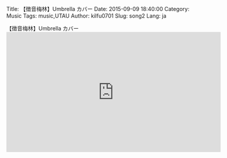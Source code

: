 Title: 【徴音梅林】Umbrella カバー
Date: 2015-09-09 18:40:00
Category: Music
Tags: music,UTAU
Author: kilfu0701
Slug: song2
Lang: ja

<div>
  <div class="sub-lead-title">【徴音梅林】Umbrella カバー</div>
  <div class="video-container">
    <iframe width="560" height="315" src="https://www.youtube.com/embed/_t1OP0ECjHE" frameborder="0" allowfullscreen></iframe>
  </div>
</div>

